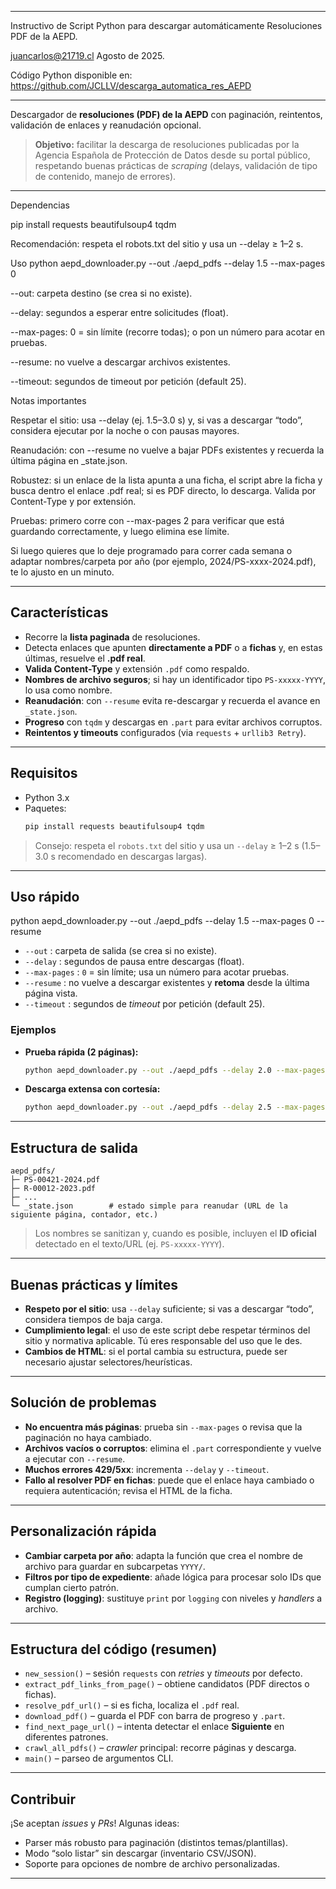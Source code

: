 ********************************************************************************************
Instructivo de Script Python para descargar automáticamente Resoluciones PDF de la AEPD.

juancarlos@21719.cl
Agosto de 2025.

Código Python disponible en: https://github.com/JCLLV/descarga_automatica_res_AEPD

********************************************************************************************


Descargador de **resoluciones (PDF) de la AEPD** con paginación, reintentos, validación de enlaces y reanudación opcional.

> **Objetivo:** facilitar la descarga de resoluciones publicadas por la Agencia Española de Protección de Datos desde su portal público, respetando buenas prácticas de *scraping* (delays, validación de tipo de contenido, manejo de errores).

---
Dependencias

pip install requests beautifulsoup4 tqdm


Recomendación: respeta el robots.txt del sitio y usa un --delay ≥ 1–2 s.

Uso
python aepd_downloader.py --out ./aepd_pdfs --delay 1.5 --max-pages 0


--out: carpeta destino (se crea si no existe).

--delay: segundos a esperar entre solicitudes (float).

--max-pages: 0 = sin límite (recorre todas); o pon un número para acotar en pruebas.

--resume: no vuelve a descargar archivos existentes.

--timeout: segundos de timeout por petición (default 25).



Notas importantes

Respetar el sitio: usa --delay (ej. 1.5–3.0 s) y, si vas a descargar “todo”, considera ejecutar por la noche o con pausas mayores.

Reanudación: con --resume no vuelve a bajar PDFs existentes y recuerda la última página en _state.json.

Robustez: si un enlace de la lista apunta a una ficha, el script abre la ficha y busca dentro el enlace .pdf real; si es PDF directo, lo descarga. Valida por Content-Type y por extensión.

Pruebas: primero corre con --max-pages 2 para verificar que está guardando correctamente, y luego elimina ese límite.

Si luego quieres que lo deje programado para correr cada semana o adaptar nombres/carpeta por año (por ejemplo, 2024/PS-xxxx-2024.pdf), te lo ajusto en un minuto.


---

##  Características

- Recorre la **lista paginada** de resoluciones.
- Detecta enlaces que apunten **directamente a PDF** o a **fichas** y, en estas últimas, resuelve el **.pdf real**.
- **Valida Content-Type** y extensión `.pdf` como respaldo.
- **Nombres de archivo seguros**; si hay un identificador tipo `PS-xxxxx-YYYY`, lo usa como nombre.
- **Reanudación**: con `--resume` evita re-descargar y recuerda el avance en `_state.json`.
- **Progreso** con `tqdm` y descargas en `.part` para evitar archivos corruptos.
- **Reintentos y timeouts** configurados (via `requests` + `urllib3 Retry`).

---

##  Requisitos

- Python 3.x
- Paquetes:
  ```bash
  pip install requests beautifulsoup4 tqdm
  ```

> Consejo: respeta el `robots.txt` del sitio y usa un `--delay` ≥ 1–2 s (1.5–3.0 s recomendado en descargas largas).


---

## Uso rápido

python aepd_downloader.py --out ./aepd_pdfs --delay 1.5 --max-pages 0 --resume


- `--out` : carpeta de salida (se crea si no existe).
- `--delay` : segundos de pausa entre descargas (float).
- `--max-pages` : `0` = sin límite; usa un número para acotar pruebas.
- `--resume` : no vuelve a descargar existentes y **retoma** desde la última página vista.
- `--timeout` : segundos de *timeout* por petición (default 25).

### Ejemplos

- **Prueba rápida (2 páginas):**
  ```bash
  python aepd_downloader.py --out ./aepd_pdfs --delay 2.0 --max-pages 2 --resume
  ```

- **Descarga extensa con cortesía:**
  ```bash
  python aepd_downloader.py --out ./aepd_pdfs --delay 2.5 --max-pages 0 --resume --timeout 30
  ```

---

##  Estructura de salida

```
aepd_pdfs/
├─ PS-00421-2024.pdf
├─ R-00012-2023.pdf
├─ ...
└─ _state.json        # estado simple para reanudar (URL de la siguiente página, contador, etc.)
```

> Los nombres se sanitizan y, cuando es posible, incluyen el **ID oficial** detectado en el texto/URL (ej. `PS-xxxxx-YYYY`).

---

##  Buenas prácticas y límites

- **Respeto por el sitio**: usa `--delay` suficiente; si vas a descargar “todo”, considera tiempos de baja carga.
- **Cumplimiento legal**: el uso de este script debe respetar términos del sitio y normativa aplicable. Tú eres responsable del uso que le des.
- **Cambios de HTML**: si el portal cambia su estructura, puede ser necesario ajustar selectores/heurísticas.

---

##  Solución de problemas

- **No encuentra más páginas**: prueba sin `--max-pages` o revisa que la paginación no haya cambiado.
- **Archivos vacíos o corruptos**: elimina el `.part` correspondiente y vuelve a ejecutar con `--resume`.
- **Muchos errores 429/5xx**: incrementa `--delay` y `--timeout`.
- **Fallo al resolver PDF en fichas**: puede que el enlace haya cambiado o requiera autenticación; revisa el HTML de la ficha.

---

##  Personalización rápida

- **Cambiar carpeta por año**: adapta la función que crea el nombre de archivo para guardar en subcarpetas `YYYY/`.
- **Filtros por tipo de expediente**: añade lógica para procesar solo IDs que cumplan cierto patrón.
- **Registro (logging)**: sustituye `print` por `logging` con niveles y *handlers* a archivo.

---

##  Estructura del código (resumen)

- `new_session()` – sesión `requests` con *retries* y *timeouts* por defecto.
- `extract_pdf_links_from_page()` – obtiene candidatos (PDF directos o fichas).
- `resolve_pdf_url()` – si es ficha, localiza el `.pdf` real.
- `download_pdf()` – guarda el PDF con barra de progreso y `.part`.
- `find_next_page_url()` – intenta detectar el enlace **Siguiente** en diferentes patrones.
- `crawl_all_pdfs()` – *crawler* principal: recorre páginas y descarga.
- `main()` – parseo de argumentos CLI.

---

##  Contribuir

¡Se aceptan *issues* y *PRs*! Algunas ideas:
- Parser más robusto para paginación (distintos temas/plantillas).
- Modo “solo listar” sin descargar (inventario CSV/JSON).
- Soporte para opciones de nombre de archivo personalizadas.

---

